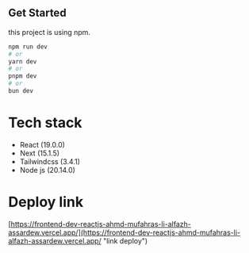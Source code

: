 <!-- This is a [Next.js](https://nextjs.org) project bootstrapped with [`create-next-app`](https://nextjs.org/docs/app/api-reference/cli/create-next-app).

## Getting Started

First, run the development server:

```bash
npm run dev
# or
yarn dev
# or
pnpm dev
# or
bun dev
```

Open [http://localhost:3000](http://localhost:3000) with your browser to see the result.

You can start editing the page by modifying `app/page.tsx`. The page auto-updates as you edit the file.

This project uses [`next/font`](https://nextjs.org/docs/app/building-your-application/optimizing/fonts) to automatically optimize and load [Geist](https://vercel.com/font), a new font family for Vercel.

## Learn More

To learn more about Next.js, take a look at the following resources:

- [Next.js Documentation](https://nextjs.org/docs) - learn about Next.js features and API.
- [Learn Next.js](https://nextjs.org/learn) - an interactive Next.js tutorial.

You can check out [the Next.js GitHub repository](https://github.com/vercel/next.js) - your feedback and contributions are welcome!

## Deploy on Vercel

The easiest way to deploy your Next.js app is to use the [Vercel Platform](https://vercel.com/new?utm_medium=default-template&filter=next.js&utm_source=create-next-app&utm_campaign=create-next-app-readme) from the creators of Next.js.

Check out our [Next.js deployment documentation](https://nextjs.org/docs/app/building-your-application/deploying) for more details.
# FrontendDevReactjs-AhmdMufahrasLiAlfazhAssardew -->

## Get Started

this project is using npm.

```bash
npm run dev
# or
yarn dev
# or
pnpm dev
# or
bun dev
```

# Tech stack

-   React (19.0.0)
-   Next (15.1.5)
-   Tailwindcss (3.4.1)
-   Node js (20.14.0)

# Deploy link

[https://frontend-dev-reactjs-ahmd-mufahras-li-alfazh-assardew.vercel.app/](https://frontend-dev-reactjs-ahmd-mufahras-li-alfazh-assardew.vercel.app/ "link deploy")
